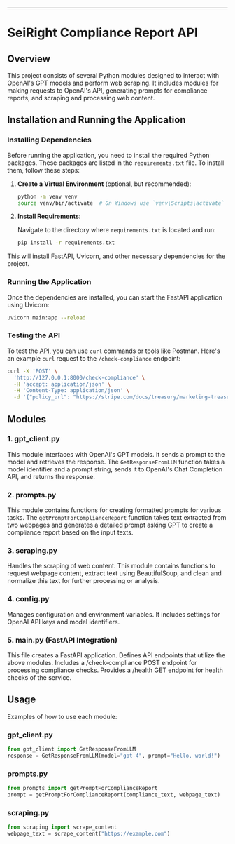 
---

# SeiRight Compliance Report API


## Overview

This project consists of several Python modules designed to interact with OpenAI's GPT models and perform web scraping. It includes modules for making requests to OpenAI's API, generating prompts for compliance reports, and scraping and processing web content.


## Installation and Running the Application

### Installing Dependencies

Before running the application, you need to install the required Python packages. These packages are listed in the `requirements.txt` file. To install them, follow these steps:

1. **Create a Virtual Environment** (optional, but recommended):
   
   ```bash
   python -m venv venv
   source venv/bin/activate  # On Windows use `venv\Scripts\activate`
   ```

2. **Install Requirements**:
   
   Navigate to the directory where `requirements.txt` is located and run:

   ```bash
   pip install -r requirements.txt
   ```

This will install FastAPI, Uvicorn, and other necessary dependencies for the project.

### Running the Application

Once the dependencies are installed, you can start the FastAPI application using Uvicorn:

```bash
uvicorn main:app --reload
```


### Testing the API

To test the API, you can use `curl` commands or tools like Postman. Here's an example `curl` request to the `/check-compliance` endpoint:

```bash
curl -X 'POST' \
  'http://127.0.0.1:8000/check-compliance' \
  -H 'accept: application/json' \
  -H 'Content-Type: application/json' \
  -d '{"policy_url": "https://stripe.com/docs/treasury/marketing-treasury", "website_url": "https://www.joinguava.com/"}'
```


## Modules

### 1. gpt_client.py

This module interfaces with OpenAI's GPT models. It sends a prompt to the model and retrieves the response. The `GetResponseFromLLM` function takes a model identifier and a prompt string, sends it to OpenAI's Chat Completion API, and returns the response.

### 2. prompts.py

This module contains functions for creating formatted prompts for various tasks. The `getPromptForComplianceReport` function takes text extracted from two webpages and generates a detailed prompt asking GPT to create a compliance report based on the input texts.

### 3. scraping.py

Handles the scraping of web content. This module contains functions to request webpage content, extract text using BeautifulSoup, and clean and normalize this text for further processing or analysis.

### 4. config.py

Manages configuration and environment variables. It includes settings for OpenAI API keys and model identifiers.

### 5. main.py (FastAPI Integration)
This file creates a FastAPI application.
Defines API endpoints that utilize the above modules.
Includes a /check-compliance POST endpoint for processing compliance checks.
Provides a /health GET endpoint for health checks of the service.

## Usage

Examples of how to use each module:

### gpt_client.py

```python
from gpt_client import GetResponseFromLLM
response = GetResponseFromLLM(model="gpt-4", prompt="Hello, world!")
```

### prompts.py

```python
from prompts import getPromptForComplianceReport
prompt = getPromptForComplianceReport(compliance_text, webpage_text)
```

### scraping.py

```python
from scraping import scrape_content
webpage_text = scrape_content("https://example.com")
```

